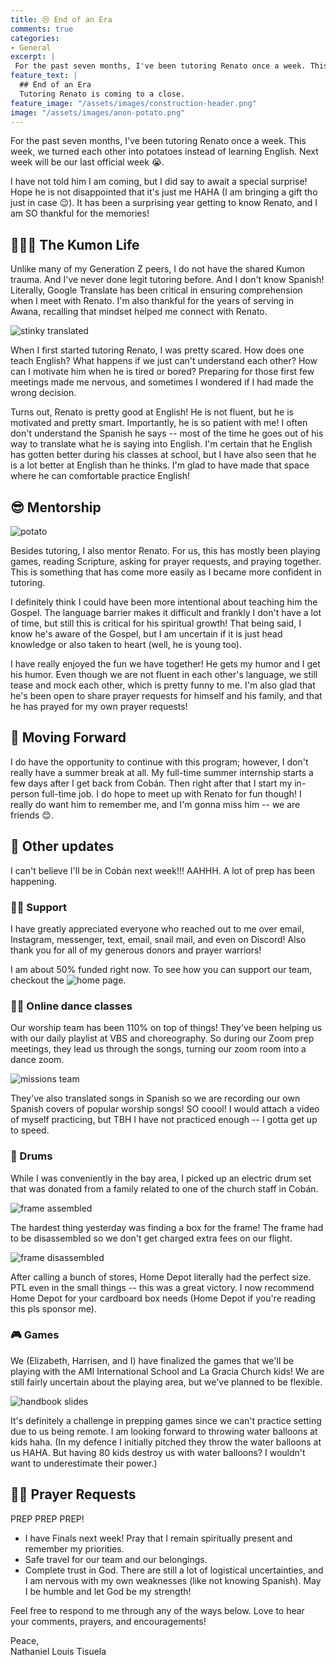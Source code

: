 ```yaml
---
title: 😢 End of an Era
comments: true
categories:
- General
excerpt: |
 For the past seven months, I've been tutoring Renato once a week. This week, we turned each other into potatoes...
feature_text: |
  ## End of an Era
  Tutoring Renato is coming to a close.
feature_image: "/assets/images/construction-header.png"
image: "/assets/images/anon-potato.png"
---
```


For the past seven months, I've been tutoring Renato once a week. This week, we turned each other into potatoes instead of learning English. Next week will be our last official week 😭. 

I have not told him I am coming, but I did say to await a special surprise! Hope he is not disappointed that it's just me HAHA (I am bringing a gift tho just in case 😉). It has been a surprising year getting to know Renato, and I am SO thankful for the memories!

## 👨🏽‍🏫 The Kumon Life

Unlike many of my Generation Z peers, I do not have the shared Kumon trauma. And I've never done legit tutoring before. And I don't know Spanish! Literally, Google Translate has been critical in ensuring comprehension when I meet with Renato. I'm also thankful for the years of serving in Awana, recalling that mindset helped me connect with Renato.

![stinky translated](/assets/images/stinky-translated.gif)

When I first started tutoring Renato, I was pretty scared. How does one teach English? What happens if we just can't understand each other? How can I motivate him when he is tired or bored? Preparing for those first few meetings made me nervous, and sometimes I wondered if I had made the wrong decision.

Turns out, Renato is pretty good at English! He is not fluent, but he is motivated and pretty smart. Importantly, he is so patient with me! I often don't understand the Spanish he says -- most of the time he goes out of his way to translate what he is saying into English. I'm certain that he English has gotten better during his classes at school, but I have also seen that he is a lot better at English than he thinks. I'm glad to have made that space where he can comfortable practice English!

## 😎 Mentorship

![potato](/assets/images/anon-potato.png)

Besides tutoring, I also mentor Renato. For us, this has mostly been playing games, reading Scripture, asking for prayer requests, and praying together. This is something that has come more easily as I became more confident in tutoring. 

I definitely think I could have been more intentional about teaching him the Gospel. The language barrier makes it difficult and frankly I don't have a lot of time, but still this is critical for his spiritual growth! That being said, I know he's aware of the Gospel, but I am uncertain if it is just head knowledge or also taken to heart (well, he is young too). 

I have really enjoyed the fun we have together! He gets my humor and I get his humor. Even though we are not fluent in each other's language, we still tease and mock each other, which is pretty funny to me. I'm also glad that he's been open to share prayer requests for himself and his family, and that he has prayed for my own prayer requests!

## 🥺 Moving Forward

I do have the opportunity to continue with this program; however, I don't really have a summer break at all. My full-time summer internship starts a few days after I get back from Cobán. Then right after that I start my in-person full-time job. I do hope to meet up with Renato for fun though! I really do want him to remember me, and I'm gonna miss him -- we are friends 😊.

## 👀 Other updates

I can't believe I'll be in Cobán next week!!! AAHHH. A lot of prep has been happening.

### 🤝🏽 Support

I have greatly appreciated everyone who reached out to me over email, Instagram, messenger, text, email, snail mail, and even on Discord! Also thank you for all of my generous donors and prayer warriors!

I am about 50% funded right now. To see how you can support our team, checkout the ![home page](http://missions.tisuela.com/). 

### 🕺🏾 Online dance classes

Our worship team has been 110% on top of things! They've been helping us with our daily playlist at VBS and choreography. So during our Zoom prep meetings, they lead us through the songs, turning our zoom room into a dance zoom.

![missions team](/assets/images/missions-photoshopped.jpg)

They've also translated songs in Spanish so we are recording our own Spanish covers of popular worship songs! SO coool! I would attach a video of myself practicing, but TBH I have not practiced enough -- I gotta get up to speed. 

### 🥁 Drums

While I was conveniently in the bay area, I picked up an electric drum set that was donated from a family related to one of the church staff in Cobán. 

![frame assembled](/assets/images/frame-assembled.jpg)

The hardest thing yesterday was finding a box for the frame! The frame had to be disassembled so we don't get charged extra fees on our flight. 

![frame disassembled](/assets/images/frame-disassembled.jpg)

After calling a bunch of stores, Home Depot literally had the perfect size. PTL even in the small things -- this was a great victory. I now recommend Home Depot for your cardboard box needs (Home Depot if you're reading this pls sponsor me). 

### 🎮 Games

We (Elizabeth, Harrisen, and I) have finalized the games that we'll be playing with the AMI International School and La Gracia Church kids! We are still fairly uncertain about the playing area, but we've planned to be flexible. 

![handbook slides](/assets/images/games-handbook-slide.png)

It's definitely a challenge in prepping games since we can't practice setting due to us being remote. I am looking forward to throwing water balloons at kids haha. (In my defence I initially pitched they throw the water balloons at us HAHA. But having 80 kids destroy us with water balloons? I wouldn't want to underestimate their power.)

## 🙏🏽 Prayer Requests

PREP PREP PREP!  
* I have Finals next week! Pray that I remain spiritually present and remember my priorities.  
* Safe travel for our team and our belongings.  
* Complete trust in God. There are still a lot of logistical uncertainties, and I am nervous with my own weaknesses (like not knowing Spanish). May I be humble and let God be my strength!   

Feel free to respond to me through any of the ways below. Love to hear your comments, prayers, and encouragements!

Peace,  
Nathaniel Louis Tisuela